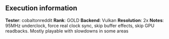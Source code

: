 ## Execution information

**Tester**: cobaltonreddit
**Rank**: GOLD
**Backend**: Vulkan
**Resolution**: 2x
**Notes**: 95MHz underclock, force real clock sync, skip buffer effects, skip GPU readbacks. Mostly playable with slowdowns in some areas